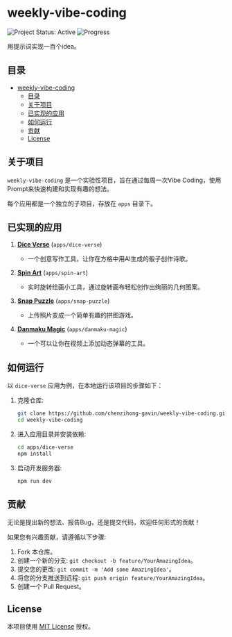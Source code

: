 # weekly-vibe-coding

![Project Status: Active](https://img.shields.io/badge/status-active-success.svg) ![Progress](https://img.shields.io/badge/Ideas-2%2F100-blue)

用提示词实现一百个idea。

## 目录

- [weekly-vibe-coding](#weekly-vibe-coding)
  - [目录](#目录)
  - [关于项目](#关于项目)
  - [已实现的应用](#已实现的应用)
  - [如何运行](#如何运行)
  - [贡献](#贡献)
  - [License](#license)

## 关于项目

`weekly-vibe-coding` 是一个实验性项目，旨在通过每周一次Vibe Coding，使用Prompt来快速构建和实现有趣的想法。

每个应用都是一个独立的子项目，存放在 `apps` 目录下。

## 已实现的应用

1.  **[Dice Verse](https://chenzihong-gavin.github.io/weekly-vibe-coding/dice-verse/)** (`apps/dice-verse`)
    - 一个创意写作工具，让你在方格中用AI生成的骰子创作诗歌。

2. **[Spin Art](https://chenzihong-gavin.github.io/weekly-vibe-coding/spin-art/)** (`apps/spin-art`)
    - 实时旋转绘画小工具，通过旋转画布轻松创作出绚丽的几何图案。
  
3. **[Snap Puzzle](https://chenzihong-gavin.github.io/weekly-vibe-coding/snap-puzzle/)** (`apps/snap-puzzle`)
    - 上传照片变成一个简单有趣的拼图游戏。
  
4. **[Danmaku Magic](https://chenzihong-gavin.github.io/weekly-vibe-coding/danmaku-magic/)** (`apps/danmaku-magic`)
    - 一个可以让你在视频上添加动态弹幕的工具。


## 如何运行

以 `dice-verse` 应用为例，在本地运行该项目的步骤如下：

1.  克隆仓库:
    ```bash
    git clone https://github.com/chenzihong-gavin/weekly-vibe-coding.git
    cd weekly-vibe-coding
    ```

2.  进入应用目录并安装依赖:
    ```bash
    cd apps/dice-verse
    npm install
    ```

3.  启动开发服务器:
    ```bash
    npm run dev
    ```

## 贡献

无论是提出新的想法、报告Bug，还是提交代码，欢迎任何形式的贡献！

如果您有兴趣贡献，请遵循以下步骤:

1.  Fork 本仓库。
2.  创建一个新的分支: `git checkout -b feature/YourAmazingIdea`。
3.  提交您的更改: `git commit -m 'Add some AmazingIdea'`。
4.  将您的分支推送到远程: `git push origin feature/YourAmazingIdea`。
5.  创建一个 Pull Request。

## License

本项目使用 [MIT License](LICENSE) 授权。
